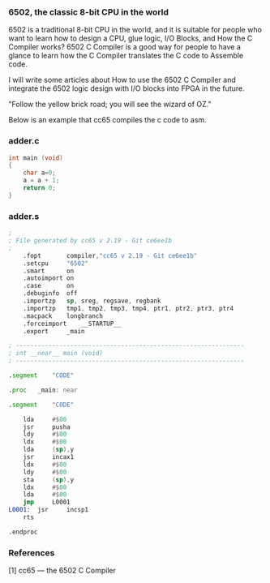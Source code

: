 ### 6502, the classic 8-bit CPU in the world
6502 is a traditional 8-bit CPU in the world, and it is suitable for people who want to learn how to design a CPU, glue logic, I/O Blocks, and How the C Compiler works? 6502 C Compiler is a good way for people to have a glance to learn how the C Compiler translates the C code to Assemble code.

I will write some articles about How to use the 6502 C Compiler and integrate the 6502 logic design with I/O blocks into FPGA in the future.

"Follow the yellow brick road; you will see the wizard of OZ."

Below is an example that cc65 compiles the c code to asm.


### adder.c


```c
int main (void)
{
	char a=0;
	a = a + 1;
	return 0;
}
```

### adder.s

```asm
;
; File generated by cc65 v 2.19 - Git ce6ee1b
;
	.fopt		compiler,"cc65 v 2.19 - Git ce6ee1b"
	.setcpu		"6502"
	.smart		on
	.autoimport	on
	.case		on
	.debuginfo	off
	.importzp	sp, sreg, regsave, regbank
	.importzp	tmp1, tmp2, tmp3, tmp4, ptr1, ptr2, ptr3, ptr4
	.macpack	longbranch
	.forceimport	__STARTUP__
	.export		_main

; ---------------------------------------------------------------
; int __near__ main (void)
; ---------------------------------------------------------------

.segment	"CODE"

.proc	_main: near

.segment	"CODE"

	lda     #$00
	jsr     pusha
	ldy     #$00
	ldx     #$00
	lda     (sp),y
	jsr     incax1
	ldx     #$00
	ldy     #$00
	sta     (sp),y
	ldx     #$00
	lda     #$00
	jmp     L0001
L0001:	jsr     incsp1
	rts

.endproc
```
### References

[1] cc65 — the 6502 C Compiler
